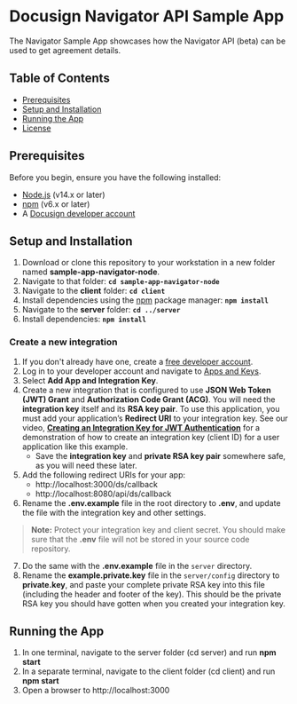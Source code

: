 
# Docusign Navigator API Sample App

The Navigator Sample App showcases how the Navigator API (beta) can be used to get agreement details.

## Table of Contents
- [Prerequisites](#prerequisites)
- [Setup and Installation](#setup-and-installation)
- [Running the App](#running-the-app)
- [License](#license)

## Prerequisites

Before you begin, ensure you have the following installed:

- [Node.js](https://nodejs.org/) (v14.x or later)
- [npm](https://www.npmjs.com/) (v6.x or later)
- A [Docusign developer account](https://www.docusign.com/developers/sandbox)

## Setup and Installation

1. Download or clone this repository to your workstation in a new folder named **sample-app-navigator-node**.
2. Navigate to that folder: **`cd sample-app-navigator-node`**
3. Navigate to the **client** folder: **`cd client`**
4. Install dependencies using the [npm](https://www.npmjs.com/) package manager: **`npm install`**
5. Navigate to the **server** folder: **`cd ../server`**
6. Install dependencies: **`npm install`**

### Create a new integration

1. If you don't already have one, create a [free developer account](https://www.docusign.com/developers/sandbox).
2. Log in to your developer account and navigate to [Apps and Keys](https://admindemo.docusign.com/apps-and-keys).
3. Select **Add App and Integration Key**.
4. Create a new integration that is configured to use **JSON Web Token (JWT) Grant** and **Authorization Code Grant (ACG)**.
    You will need the **integration key** itself and its **RSA key pair**. To use this application, you must add your application’s **Redirect URI** to your integration key. See our video, [**Creating an Integration Key for JWT Authentication**](https://www.youtube.com/watch?v=GgDqa7-L0yo) for a demonstration of how to create an integration key (client ID) for a user application like this example.
      - Save the **integration key** and **private RSA key pair** somewhere safe, as you will need these later.
5. Add the following redirect URIs for your app:
    - http://localhost:3000/ds/callback
    - http://localhost:8080/api/ds/callback
6. Rename the **.env.example** file in the root directory to **.env**, and update the file with the integration key and other settings.
  > **Note:** Protect your integration key and client secret. You should make sure that the **.env** file will not be stored in your source code repository.
7. Do the same with the **.env.example** file in the `server` directory.
8. Rename the **example.private.key** file in the `server/config` directory to **private.key**, and paste your complete private RSA key into this file (including the header and footer of the key). This should be the private RSA key you should have gotten when you created your integration key.


## Running the App

1. In one terminal, navigate to the server folder (cd server) and run **npm start**
2. In a separate terminal, navigate to the client folder (cd client) and run **npm start**
3. Open a browser to http://localhost:3000